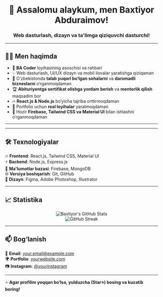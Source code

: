 <h1 align="center">👋 Assalomu alaykum, men Baxtiyor Abduraimov!</h1>
<h3 align="center">Web dasturlash, dizayn va ta'limga qiziquvchi dasturchi!</h3>

---

## 🧑‍💻 Men haqimda

- 🚀 **BA Coder** loyihasining asoschisi va rahbari  
- 💡 Web dasturlash, UI/UX dizayn va mobil ilovalar yaratishga qiziqaman  
- 📢 O'zbekistonda **talab yuqori bo‘lgan sohalarni** va **daromadli bizneslarni** o‘rganmoqdaman  
- 🏆 **Abituriyentga sertifikat olishga yordam berish** va **mentorlik qilish** maqsadim bor  
- 🔥 **React.js & Node.js** bo‘yicha tajriba orttirmoqdaman  
- 📌 Portfolio uchun **real loyihalar** yaratmoqdaman    
- 🌱 Hozir **Firebase, Tailwind CSS va Material UI** bilan ishlashni o‘rganmoqdaman  

---
<!--
## 🚀 Mening loyihalarim

| Loyiha | Tavsif | Texnologiyalar |
|--------|--------|----------------|
| [🌍 Eco Tracker](https://github.com/username/eco-tracker) | Ekologik muammolarni kuzatish platformasi | React, Firebase, Tailwind CSS |
| [💼 Job Finder](https://github.com/username/job-finder) | Ish qidirish platformasi | React, Node.js, MongoDB |
| [📝 CV Generator](https://github.com/username/cv-generator) | AI yordamida professional CV yaratish | React, OpenAI API |
| [📅 To-Do Planner](https://github.com/username/to-do-planner) | Vaqtni samarali boshqarish uchun rejalashtiruvchi | React, Firebase |
-->
---

## 🛠️ Texnologiyalar

🔥 **Frontend**: React.js, Tailwind CSS, Material UI  
⚡ **Backend**: Node.js, Express.js  
📡 **Ma'lumotlar bazasi**: Firebase, MongoDB  
🌐 **Versiya boshqarish**: Git, GitHub  
🎨 **Dizayn**: Figma, Adobe Photoshop, Illustrator  

---

## 📈 Statistika

<p align="center">
  <img src="https://github-readme-stats.vercel.app/api?username=bac0der&show_icons=true&theme=radical" alt="Baxtiyor's GitHub Stats"/>
  <br/>
  <img src="https://github-readme-streak-stats.herokuapp.com/?user=bac0der&theme=radical" alt="GitHub Streak"/>
</p>

---

## 📫 Bog‘lanish

📩 **Email**: [your.email@example.com](mailto:bahtiyorjonabduraimv@gmail.com)  
🌍 **Portfolio**: [yourwebsite.com](https://baxtiyor-abduraimov.vercel.apo)  
📷 **Instagram**: [@yourinstagram](https://instagram.com/ba.coder)  

---

⭐ **Agar profilim yoqqan bo‘lsa, yulduzcha (Star⭐) bosing va kuzatib boring!**
